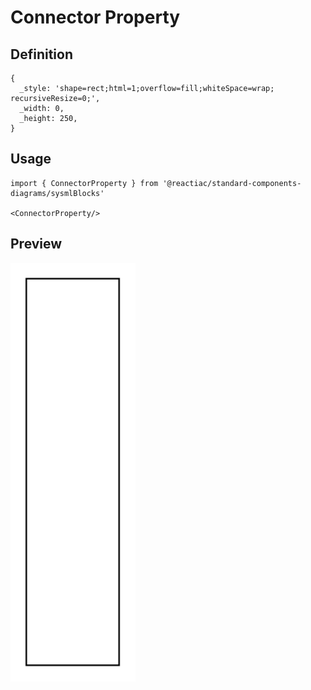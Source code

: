 # Connector Property

## Definition

```
{
  _style: 'shape=rect;html=1;overflow=fill;whiteSpace=wrap;	recursiveResize=0;',
  _width: 0,
  _height: 250,
}
```

## Usage

```
import { ConnectorProperty } from '@reactiac/standard-components-diagrams/sysmlBlocks'

<ConnectorProperty/>
```

## Preview

<img src="./connector-property.png" width="200"/>
